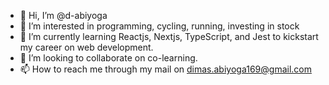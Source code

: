 - 👋 Hi, I’m @d-abiyoga
- 👀 I’m interested in programming, cycling, running, investing in stock
- 🌱 I’m currently learning Reactjs, Nextjs, TypeScript, and Jest to kickstart my career on web development.
- 💞️ I’m looking to collaborate on co-learning.
- 📫 How to reach me through my mail on dimas.abiyoga169@gmail.com

<!---
d-abiyoga/d-abiyoga is a ✨ special ✨ repository because its `README.md` (this file) appears on your GitHub profile.
You can click the Preview link to take a look at your changes.
--->
